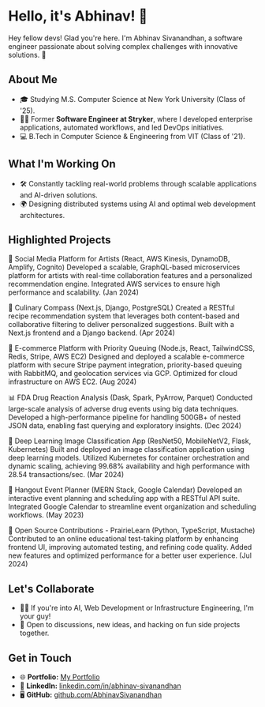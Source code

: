 # Hello, it's Abhinav! 👋

Hey fellow devs! Glad you're here. I'm Abhinav Sivanandhan, a software engineer passionate about solving complex challenges with innovative solutions. 🚀

## About Me

- 🎓 Studying M.S. Computer Science at New York University (Class of '25).
- 🧑‍💻 Former **Software Engineer at Stryker**, where I developed enterprise applications, automated workflows, and led DevOps initiatives.
- 💻 B.Tech in Computer Science & Engineering from VIT (Class of '21).

## What I'm Working On

- 🛠️ Constantly tackling real-world problems through scalable applications and AI-driven solutions.
- 🌍 Designing distributed systems using AI and optimal web development architectures.

## Highlighted Projects

🎨 Social Media Platform for Artists
(React, AWS Kinesis, DynamoDB, Amplify, Cognito)
Developed a scalable, GraphQL-based microservices platform for artists with real-time collaboration features and a personalized recommendation engine. Integrated AWS services to ensure high performance and scalability. (Jan 2024)

🍕 Culinary Compass
(Next.js, Django, PostgreSQL)
Created a RESTful recipe recommendation system that leverages both content-based and collaborative filtering to deliver personalized suggestions. Built with a Next.js frontend and a Django backend. (Apr 2024)

🛒 E-commerce Platform with Priority Queuing
(Node.js, React, TailwindCSS, Redis, Stripe, AWS EC2)
Designed and deployed a scalable e-commerce platform with secure Stripe payment integration, priority-based queuing with RabbitMQ, and geolocation services via GCP. Optimized for cloud infrastructure on AWS EC2. (Aug 2024)

📊 FDA Drug Reaction Analysis
(Dask, Spark, PyArrow, Parquet)
Conducted large-scale analysis of adverse drug events using big data techniques. Developed a high-performance pipeline for handling 500GB+ of nested JSON data, enabling fast querying and exploratory insights. (Dec 2024)

📸 Deep Learning Image Classification App
(ResNet50, MobileNetV2, Flask, Kubernetes)
Built and deployed an image classification application using deep learning models. Utilized Kubernetes for container orchestration and dynamic scaling, achieving 99.68% availability and high performance with 28.54 transactions/sec. (Mar 2024)

🤝 Hangout Event Planner
(MERN Stack, Google Calendar)
Developed an interactive event planning and scheduling app with a RESTful API suite. Integrated Google Calendar to streamline event organization and scheduling workflows. (May 2023)

🌱 Open Source Contributions - PrairieLearn
(Python, TypeScript, Mustache)
Contributed to an online educational test-taking platform by enhancing frontend UI, improving automated testing, and refining code quality. Added new features and optimized performance for a better user experience. (Jul 2024)

## Let's Collaborate

- 👯‍♂️ If you're into AI, Web Development or Infrastructure Engineering, I'm your guy! 
- 🤝 Open to discussions, new ideas, and hacking on fun side projects together.

## Get in Touch

- 🌐 **Portfolio:** [My Portfolio](https://shorturl.at/Aqz9k)  
- 💼 **LinkedIn:** [linkedin.com/in/abhinav-sivanandhan](https://www.linkedin.com/in/abhinav-sivanandhan/)  
- 🖥️ **GitHub:** [github.com/AbhinavSivanandhan](https://github.com/AbhinavSivanandhan)


